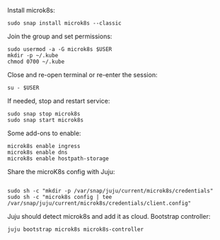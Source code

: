 Install microk8s:
```
sudo snap install microk8s --classic
```
Join the group and set permissions:
```
sudo usermod -a -G microk8s $USER  
mkdir -p ~/.kube 
chmod 0700 ~/.kube
```
Close and re-open terminal or re-enter the session:
```
su - $USER
```
If needed, stop and restart service:
```
sudo snap stop microk8s
sudo snap start microk8s
```

Some add-ons to enable:
```
microk8s enable ingress
microk8s enable dns
microk8s enable hostpath-storage
```
Share the microK8s config with Juju:
```

sudo sh -c "mkdir -p /var/snap/juju/current/microk8s/credentials"
sudo sh -c "microk8s config | tee /var/snap/juju/current/microk8s/credentials/client.config"
```
Juju should detect microk8s and add it as cloud. Bootstrap controller:
```
juju bootstrap microk8s microk8s-controller
```
